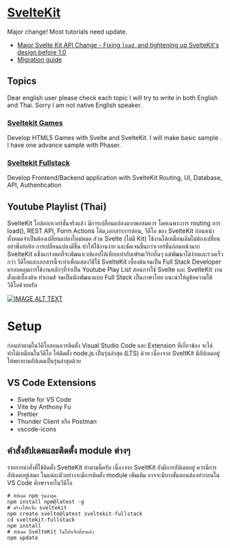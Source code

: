 # [SvelteKit](https://kit.svelte.dev/)
Major change! Most tutorials need update.
- [Major Svelte Kit API Change - Fixing `load`, and tightening up SvelteKit's design before 1.0](https://youtu.be/OUGn7VifUCg)
- [Migration guide](https://github.com/sveltejs/kit/discussions/5774?fbclid=IwAR0WN2uJxcNGaugWCsSkyFw0cUzrgOgVkPz1jFhry_YjTaF3WNSw-_uOrSw)

## Topics

Dear english user please check each topic I will try to write in both English and Thai. Sorry I am not native English speaker.

### [Sveltekit Games](games/)
Develop HTML5 Games with Svelte and SvelteKit. I will make basic sample . I have one advance sample with Phaser.

### [Sveltekit Fullstack](sveltekit-fullstack/)
Develop Frontend/Backend application with SvelteKit 
Routing, UI, Database, API, Authentication



## Youtube Playlist (Thai)

SvelteKit ใกล้ออกเวอร์ชั่นจริงแล้ว มีการเปลี่ยนแปลงมากพอสมควร โดยเฉพาะการ routing การ load(), REST API, Form Actions โค้ด,เอกสารการสอน, วีดีโอ ของ SvelteKit ก่อนหน้าทั้งหมดจำเป็นต้องเปลี่ยนแปลงใหม่หมด ส่วน Svelte (ไม่มี Kit) ใช้งานได้เหมือนเดิมไม่ต้องเปลี่ยน อย่าพึ่งย่อท้อ การเปลี่ยนแปลงดีขึ้น ทำให้ใช้งานง่าย และชัดเจนขึ้นกว่าเวอร์ชั่นก่อนหน้ามาก 
SvelteKit แข็งแกร่งพอที่จะพัฒนาเวปแอปได้เทียบเท่ากับเฟรมเวิร์กอื่นๆ แต่พัฒนาได้ง่ายและรวดเร็วกว่า
วีดีโอและเอกสารนี้จะทำเพื่อแสดงวิธีใช้ SvelteKit เบื้องต้นจนเป็น Full Stack Developer ครอบคลุมการใช้งานหลักๆที่จำเป็น 
Youtube Play List สอนการใช้ Svelte และ SvelteKit งานตั้งแต่เบื้องต้น ทำเกมส์ จนเป็นนักพัฒนาแบบ Full Stack เป็นภาษาไทย แนะนำให้ดูข้อความใต้วีดีโอด้วยครับ

[![IMAGE ALT TEXT](http://img.youtube.com/vi/P5aJrzlK3ZM/0.jpg)](https://www.youtube.com/watch?v=0KENjveIbt0&list=PLWMbTFbTi55ODDrafKItIGpJZl8r3XpyT&index=8 "SvelteKit Full Stack Part0 - Intro")


# Setup

ก่อนทำตามในวีดีโอสอนควรติดตั้ง Visual Studio Code และ Extension ที่เกี่ยวข้อง จะได้ทำได้เหมือนในวีดีโอ ให้ติดตั้ง node.js เป็นรุ่นล่าสุด (LTS) ด้วย เนื่องจาก SveltKit มีอัปเตดอยู่ ให้พยายามอัปเดตเป็นรุ่นล่าสุดด้วย

## VS Code Extensions

- Svelte for VS Code
- Vite by Anthony Fu
- Prettier 
- Thunder Client หรือ Postman
- vscode-icons

## คำสั่งอัปเดตและติดตั้ง module ต่างๆ

รายการคำสั่งที่ใช้ติดตั้ง SvelteKit ทำตามนี้ครับ เนื่องจาก SveltKit ยังมีการอัปเดตอยู่ ควรมีการอัปเดตอยู่เสมอ ในแต่ละตัวอย่างจะมีการติดตั้ง module เพิ่มเติม อาจจะมีบางขั้นตอนต้องทำก่อนใน VS Code ศึกษาจากในวีดีโอ 

    # อัปเดต npm รุ่นล่าสุด
    npm install npm@latest -g
    # สร้างโปรเจ็ก sveltekit
    npm create svelte@latest sveltekit-fullstack
    cd sveltekit-fullstack
    npm install
    # อัปเดต SvelteKit ในโปรเจ็กที่ทำแล้ว
    npm update

